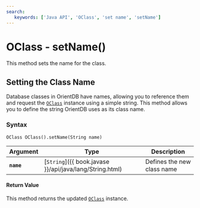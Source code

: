 ```yaml
---
search:
   keywords: ['Java API', 'OClass', 'set name', 'setName']
---
```


# OClass - setName()

This method sets the name for the class.

## Setting the Class Name

Database classes in OrientDB have names, allowing you to reference them and request the [`OClass`](Java-Ref-OClass.md) instance using a simple string.  This method allows you to define the string OrientDB uses as its class name.

### Syntax

```
OClass OClass().setName(String name)
```

| Argument | Type | Description |
|---|---|---|
| **`name`** | [`String`]({{ book.javase }}/api/java/lang/String.html) | Defines the new class name |

#### Return Value

This method returns the updated [`OClass`](Java-Ref-OClass.md) instance.
